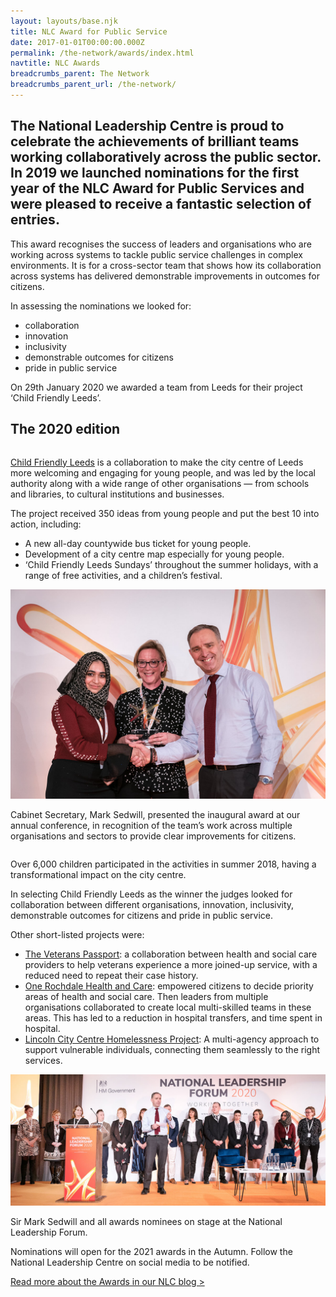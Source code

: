 ```yaml
---
layout: layouts/base.njk
title: NLC Award for Public Service
date: 2017-01-01T00:00:00.000Z
permalink: /the-network/awards/index.html
navtitle: NLC Awards
breadcrumbs_parent: The Network
breadcrumbs_parent_url: /the-network/
---
```


<div class="header-block highlight">
	<div class="container container--sm">
		<h2 class="no-margin">The National Leadership Centre is proud to celebrate the achievements of brilliant teams working collaboratively across the public sector. In 2019 we launched nominations for the first year of the NLC Award for Public Services and were pleased to receive a fantastic selection of entries.</h2>
	</div>
</div>

<div class="container container--sm vertical-padding">

This award recognises the success of leaders and organisations who are working across systems to tackle public service challenges in complex environments. It is for a cross-sector team that shows how its collaboration across systems has delivered demonstrable improvements in outcomes for citizens.

<p class="no-margin">In assessing the nominations we looked for:</p>
<ul>
	<li>collaboration</li>
	<li>innovation</li>
	<li>inclusivity</li>
	<li>demonstrable outcomes for citizens</li>
	<li>pride in public service</li>
</ul>

<p class="no-margin">On 29th January 2020 we awarded a team from Leeds for their project ‘Child Friendly Leeds’.</p>

</div>

<div class="container container--wide vertical-padding">
	<div class="section-header section-header--narrow">
		<h2 class="section-header__text"><span>The 2020 edition</span></h2>
	</div>
</div>

<div class="container container-sm container--two-col">
	<div class="column">
		<p class="h3-style"><a href="https://twitter.com/Child_Leeds">Child Friendly Leeds</a> is a collaboration to make the city centre of Leeds more welcoming and engaging for young people, and was led by the local authority along with a wide range of other organisations — from schools and libraries, to cultural institutions and businesses. </p>
		<p class="no-margin">The project received 350 ideas from young people and put the best 10 into action, including:</p>
		<ul>
			<li>A new all-day countywide bus ticket for young people.</li>
			<li>Development of a city centre map especially for young people.</li>
			<li>‘Child Friendly Leeds Sundays’ throughout the summer holidays, with a range of free activities, and a children’s festival.</li>
		</ul>
	</div>
	<div class="column">
		<img class="media-full-width" src="../../static/img/network/awards-page.jpg" alt="Image of Cabinet Secretary, Mark Sedwill, presented the inaugural award at our annual conference, in recognition of the team’s work across multiple organisations and sectors to provide clear improvements for citizens."/>
		<p class="supporting-text">Cabinet Secretary, Mark Sedwill, presented the inaugural award at our annual conference, in recognition of the team’s work across multiple organisations and sectors to provide clear improvements for citizens.</p>
	</div>
</div>

<div class="container container--sm vertical-padding">

Over 6,000 children participated in the activities in summer 2018, having a transformational impact on the city centre.

In selecting Child Friendly Leeds as the winner the judges looked for collaboration between different organisations, innovation, inclusivity, demonstrable outcomes for citizens and pride in public service.

<p class="no-margin">Other short-listed projects were:</p>

- [The Veterans Passport](https://www.stockport.nhs.uk/news_13449): a collaboration between health and social care providers to help veterans experience a more joined-up service, with a reduced need to repeat their case history.
- [One Rochdale Health and Care](https://twitter.com/OneRochdaleHC): empowered citizens to decide priority areas of health and social care. Then leaders from multiple organisations collaborated to create local multi-skilled teams in these areas. This has led to a reduction in hospital transfers, and time spent in hospital.
- [Lincoln City Centre Homelessness Project](https://www.lincoln.gov.uk/downloads/file/811/lincolnshire-rough-sleeping-strategy-2019-to-2021): A multi-agency approach to support vulnerable individuals, connecting them seamlessly to the right services.

<img class="media-full-width" src="../../static/img/network/awards-page-2.jpg" alt="Image of Sir Mark Sedwill and all awards nominees on stage at the National Leadership Forum."/>
<p class="supporting-text">Sir Mark Sedwill and all awards nominees on stage at the National Leadership Forum.</p>

Nominations will open for the 2021 awards in the Autumn. Follow the National Leadership Centre on social media to be notified.

[Read more about the Awards in our NLC blog >](https://medium.com/national-leadership-centre/nlc-award-for-public-service-shortlist-d9140f46801)
</div>